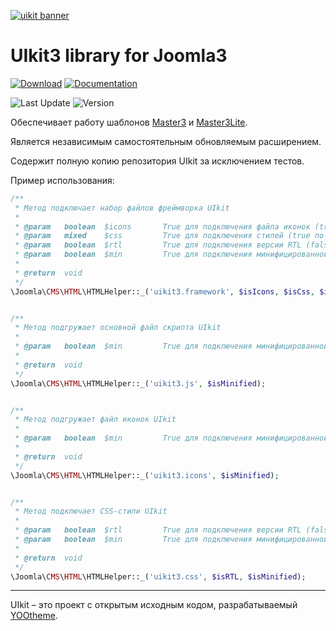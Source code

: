 [![uikit banner](https://cloud.githubusercontent.com/assets/321047/21769911/474d7d9e-d681-11e6-9fe0-d95f8ccfd3a9.jpg)](http://getuikit.com/)

# UIkit3 library for Joomla3

[![Download](https://img.shields.io/badge/-download-28A5F5.svg?style=for-the-badge)](https://master3.alekvolsk.info/ru/download/download-uikit)
[![Documentation](https://img.shields.io/badge/-documentation-28A5F5.svg?style=for-the-badge)](https://getuikit.com)

![Last Update](https://img.shields.io/badge/last_update-2019.09.22-28A5F5.svg?style=for-the-badge)
![Version](https://img.shields.io/badge/version-3.2.0-1e87f0.svg?style=for-the-badge)

Обеспечивает работу шаблонов [Master3](https://github.com/master3-blank-template/Master3) и [Master3Lite](https://github.com/master3-blank-template/Master3-Lite).

Является независимым самостоятельным обновляемым расширением.

Содержит полную копию репозитория UIkit за исключением тестов.

Пример использования:

```php
/**
 * Метод подключает набор файлов фреймворка UIkit
 *
 * @param   boolean  $icons       True для подключения файла иконок (true по умолчанию) [optional]
 * @param   mixed    $css         True для подключения стилей (true по умолчанию) [optional]
 * @param   boolean  $rtl         True для подключения версии RTL (false по умолчанию) [optional]
 * @param   boolean  $min         True для подключения минифицированной версии (true по умолчанию) [optional]
 *
 * @return  void
 */
\Joomla\CMS\HTML\HTMLHelper::_('uikit3.framework', $isIcons, $isCss, $isRTL, $isMinified);


/**
 * Метод подгружает основной файл скрипта UIkit
 *
 * @param   boolean  $min         True для подключения минифицированной версии (true по умолчанию) [optional]
 *
 * @return  void
 */
\Joomla\CMS\HTML\HTMLHelper::_('uikit3.js', $isMinified);


/**
 * Метод подгружает файл иконок UIkit
 *
 * @param   boolean  $min         True для подключения минифицированной версии (true по умолчанию) [optional]
 *
 * @return  void
 */
\Joomla\CMS\HTML\HTMLHelper::_('uikit3.icons', $isMinified);


/**
 * Метод подключает CSS-стили UIkit
 *
 * @param   boolean  $rtl         True для подключения версии RTL (false по умолчанию) [optional]
 * @param   boolean  $min         True для подключения минифицированной версии (true по умолчанию) [optional]
 *
 * @return  void
 */
\Joomla\CMS\HTML\HTMLHelper::_('uikit3.css', $isRTL, $isMinified);
```

---

UIkit – это проект с открытым исходным кодом, разрабатываемый [YOOtheme](http://yootheme.com/).
